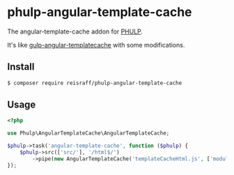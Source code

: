 # phulp-angular-template-cache

The angular-template-cache addon for [PHULP](https://github.com/reisraff/phulp).

It's like [gulp-angular-templatecache](https://github.com/miickel/gulp-angular-templatecache) with some modifications.

## Install

```bash
$ composer require reisraff/phulp-angular-template-cache
```

## Usage

```php
<?php

use Phulp\AngularTemplateCache\AngularTemplateCache;

$phulp->task('angular-template-cache', function ($phulp) {
    $phulp->src(['src/'], '/html$/')
        ->pipe(new AngularTemplateCache('templateCacheHtml.js', ['module' => 'app', 'root' => 'app']))
});

```